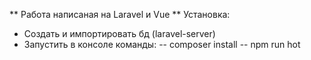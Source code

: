 ** Работа написаная на Laravel и Vue
** Установка:
- Создать и импортировать бд (laravel-server)
- Запустить в консоле команды:
-- composer install
-- npm run hot
